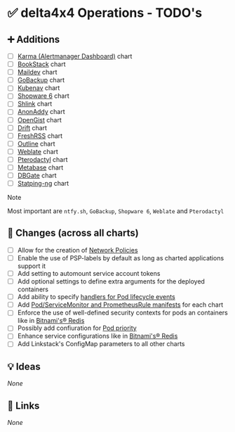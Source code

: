 # ✅ delta4x4 Operations - TODO's

## ➕ Additions

- [ ] [Karma (Alertmanager Dashboard)](https://github.com/prymitive/karma) chart
- [ ] [BookStack](https://www.bookstackapp.com/) chart
- [ ] [Maildev](https://github.com/maildev/maildev) chart
- [ ] [GoBackup](https://gobackup.github.io/) chart
- [ ] [Kubenav](https://github.com/kubenav/kubenav) chart
- [ ] [Shopware 6](https://github.com/shopware/shopware) chart
- [ ] [Shlink](https://shlink.io/) chart
- [ ] [AnonAddy](https://addy.io/) chart
- [ ] [OpenGist](https://github.com/thomiceli/opengist) chart
- [ ] [Drift](https://github.com/MaxLeiter/Drift) chart
- [ ] [FreshRSS](https://freshrss.org/index.html) chart
- [ ] [Outline](https://www.getoutline.com/) chart
- [ ] [Weblate](https://weblate.org/en/) chart
- [ ] [Pterodactyl](https://pterodactyl.io/) chart
- [ ] [Metabase](https://metabase.com) chart
- [ ] [DBGate](https://github.com/dbgate/dbgate) chart
- [ ] [Statping-ng](https://github.com/statping-ng/statping-ng/wiki) chart

> [!NOTE]
> Most important are `ntfy.sh`, `GoBackup`, `Shopware 6`, `Weblate` and `Pterodactyl`

## 🔁 Changes (across all charts)

- [ ] Allow for the creation
  of [Network Policies](https://kubernetes.io/docs/concepts/services-networking/network-policies/)
- [ ] Enable the use of PSP-labels by default as long as charted applications support it
- [ ] Add setting to automount service account tokens
- [ ] Add optional settings to define extra arguments for the deployed containers
- [ ] Add ability to
  specify [handlers for Pod lifecycle events](https://kubernetes.io/docs/tasks/configure-pod-container/attach-handler-lifecycle-event/)
- [ ] Add [Pod/ServiceMonitor and PrometheusRule manifests](https://prometheus-operator.dev/docs/operator/api/) for each
  chart
- [ ] Enforce the use of well-defined security contexts for pods an containers like
  in [Bitnami's&reg; Redis](https://github.com/bitnami/charts/blob/main/bitnami/redis/values.yaml)
- [ ] Possibly add confiuration
  for [Pod priority](https://kubernetes.io/docs/concepts/scheduling-eviction/pod-priority-preemption/)
- [ ] Enhance service configurations like
  in [Bitnami's&reg; Redis](https://github.com/bitnami/charts/blob/main/bitnami/redis/values.yaml#L517)
- [ ] Add Linkstack's ConfigMap parameters to all other charts

## 💡 Ideas

_None_

## 🔗 Links

_None_

[//]: # (GitHub Links)

[vikunja_artifacthub]: https://artifacthub.io/packages/helm/vikunja/vikunja
